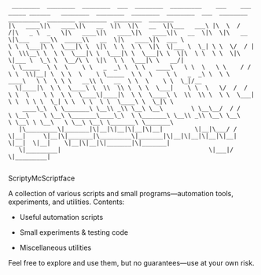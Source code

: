 ```
 ________  ________  ________  ___  ________  _________    ___    ___ _____ ______   ________  ________  ________  ________  ___  ________  _________  ________ ________  ________  _______      
|\   ____\|\   ____\|\   __  \|\  \|\   __  \|\___   ___\ |\  \  /  /|\   _ \  _   \|\   ____\|\   ____\|\   ____\|\   __  \|\  \|\   __  \|\___   ___\\  _____\\   __  \|\   ____\|\  ___ \     
\ \  \___|\ \  \___|\ \  \|\  \ \  \ \  \|\  \|___ \  \_| \ \  \/  / | \  \\\__\ \  \ \  \___|\ \  \___|\ \  \___|\ \  \|\  \ \  \ \  \|\  \|___ \  \_\ \  \__/\ \  \|\  \ \  \___|\ \   __/|    
 \ \_____  \ \  \    \ \   _  _\ \  \ \   ____\   \ \  \   \ \    / / \ \  \\|__| \  \ \  \    \ \_____  \ \  \    \ \   _  _\ \  \ \   ____\   \ \  \ \ \   __\\ \   __  \ \  \    \ \  \_|/__  
  \|____|\  \ \  \____\ \  \\  \\ \  \ \  \___|    \ \  \   \/  /  /   \ \  \    \ \  \ \  \____\|____|\  \ \  \____\ \  \\  \\ \  \ \  \___|    \ \  \ \ \  \_| \ \  \ \  \ \  \____\ \  \_|\ \ 
    ____\_\  \ \_______\ \__\\ _\\ \__\ \__\        \ \__\__/  / /      \ \__\    \ \__\ \_______\____\_\  \ \_______\ \__\\ _\\ \__\ \__\        \ \__\ \ \__\   \ \__\ \__\ \_______\ \_______\
   |\_________\|_______|\|__|\|__|\|__|\|__|         \|__|\___/ /        \|__|     \|__|\|_______|\_________\|_______|\|__|\|__|\|__|\|__|         \|__|  \|__|    \|__|\|__|\|_______|\|_______|
   \|_________|                                          \|___|/                                 \|_________|                                                                                    
                                                                                                                                                                                                 
```
ScriptyMcScriptface

A collection of various scripts and small programs—automation tools, experiments, and utilities.
Contents:

   - Useful automation scripts

   - Small experiments & testing code

   - Miscellaneous utilities

Feel free to explore and use them, but no guarantees—use at your own risk.
